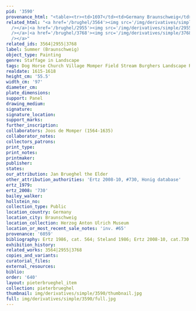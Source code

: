 ```yaml
---
pid: '3590'
provenance_html: "<table><tr><td>1697</td><td>Germany Braunschweig</td><td></td></tr></table>"
related_html: "<a href='/brughel/3564'><img src='/img/derivatives/simple/3564/thumbnail.jpg'
  /></a>|<a href='/brughel/2955'><img src='/img/derivatives/simple/2955/thumbnail.jpg'
  /></a>|<a href='/brughel/3768'><img src='/img/derivatives/simple/3768/thumbnail.jpg'
  /></a>"
related_ids: 3564|2955|3768
label: Summer (Braunschweig)
object_type: Painting
genre: Staffage in Landscape
tags: Dog Horse Church Village Momper Field Stream Burghers Landscape Road Wagon
realdate: 1615-1618
height_cm: '55.5'
width_cm: '97'
diameter_cm: 
plate_dimensions: 
support: Panel
drawing_medium: 
signature: 
signature_location: 
support_marks: 
further_inscription: 
collaborators: Joos de Momper (1564-1635)
collaborator_notes: 
collectors_patrons: 
print_type: 
print_notes: 
printmaker: 
publisher: 
states: 
our_attribution: Jan Brueghel the Elder
other_attribution_authorities: 'Ertz 2008-10, #730, Honig database'
ertz_1979: 
ertz_2008: '730'
bailey_walker: 
hollstein_no: 
collection_type: Public
location_country: Germany
location_city: Braunschweig
location_collection: Herzog Anton Ulrich Museum
location_or_most_recent_sale_notes: 'inv. #65'
provenance: '6059'
bibliography: Ertz 1986, cat. 564; Steland 1986; Ertz 2008-10, cat.730
exhibition_history: 
related_works: 3564|2955|3768
copies_and_variants: 
curatorial_files: 
external_resources: 
biblio: 
order: '640'
layout: pieterbrueghel_item
collection: pieterbrueghel
thumbnail: img/derivatives/simple/3590/thumbnail.jpg
full: img/derivatives/simple/3590/full.jpg
---
```

